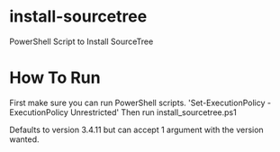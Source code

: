 # install-sourcetree
PowerShell Script to Install SourceTree

# How To Run
First make sure you can run PowerShell scripts. 'Set-ExecutionPolicy -ExecutionPolicy Unrestricted'
Then run install_sourcetree.ps1

Defaults to version 3.4.11 but can accept 1 argument with the version wanted.